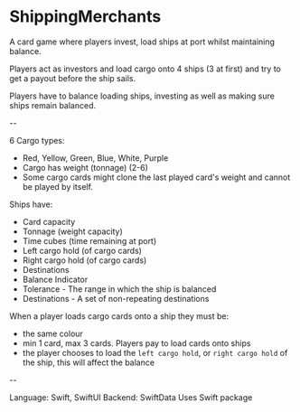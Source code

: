 # ShippingMerchants

A card game where players invest, load ships at port whilst maintaining balance.

Players act as investors and load cargo onto 4 ships (3 at first) and try to get a payout before the ship sails.

Players have to balance loading ships, investing as well as making sure ships remain balanced.

--

6 Cargo types:
- Red, Yellow, Green, Blue, White, Purple
- Cargo has weight (tonnage) (2-6)
- Some cargo cards might clone the last played card's weight and cannot be played by itself.

Ships have:
- Card capacity
- Tonnage (weight capacity)
- Time cubes (time remaining at port)
- Left cargo hold (of cargo cards)
- Right cargo hold (of cargo cards)
- Destinations
- Balance Indicator
- Tolerance - The range in which the ship is balanced
- Destinations - A set of non-repeating destinations

When a player loads cargo cards onto a ship they must be:
- the same colour 
- min 1 card, max 3 cards.  Players pay to load cards onto ships
- the player chooses to load the `left cargo hold`, or `right cargo hold` of the ship, this will affect the balance

--

Language: Swift, SwiftUI
Backend: SwiftData
Uses Swift package